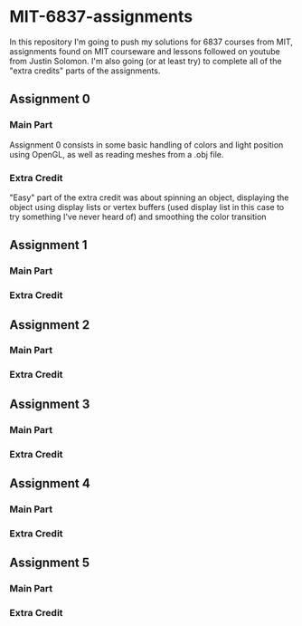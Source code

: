 # MIT-6837-assignments
In this repository I'm going to push my solutions for 6837 courses from MIT, assignments found on MIT courseware and lessons followed on youtube from Justin Solomon.
I'm also going (or at least try) to complete all of the "extra credits" parts of the assignments.

## Assignment 0

### Main Part
Assignment 0 consists in some basic handling of colors and light position using OpenGL, as well as reading meshes from a .obj file.

### Extra Credit
"Easy" part of the extra credit was about spinning an object, displaying the object using display lists or vertex buffers (used display list in this case to try something I've never heard of) and smoothing the color transition  

## Assignment 1

### Main Part

### Extra Credit

## Assignment 2

### Main Part

### Extra Credit

## Assignment 3

### Main Part

### Extra Credit

## Assignment 4

### Main Part

### Extra Credit

## Assignment 5

### Main Part

### Extra Credit
